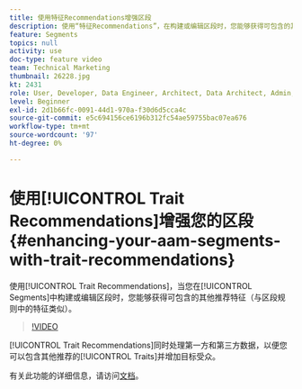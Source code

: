 ```yaml
---
title: 使用特征Recommendations增强区段
description: 使用“特征Recommendations”，在构建或编辑区段时，您能够获得可包含的其他推荐特征（与区段规则中的特征类似）。
feature: Segments
topics: null
activity: use
doc-type: feature video
team: Technical Marketing
thumbnail: 26228.jpg
kt: 2431
role: User, Developer, Data Engineer, Architect, Data Architect, Admin, Leader
level: Beginner
exl-id: 2d1b66fc-0091-44d1-970a-f30d6d5cca4c
source-git-commit: e5c694156ce6196b312fc54ae59755bac07ea676
workflow-type: tm+mt
source-wordcount: '97'
ht-degree: 0%

---
```


# 使用[!UICONTROL Trait Recommendations]增强您的区段 {#enhancing-your-aam-segments-with-trait-recommendations}

使用[!UICONTROL Trait Recommendations]，当您在[!UICONTROL Segments]中构建或编辑区段时，您能够获得可包含的其他推荐特征（与区段规则中的特征类似）。

>[!VIDEO](https://video.tv.adobe.com/v/26228/?quality=12)

[!UICONTROL Trait Recommendations]同时处理第一方和第三方数据，以便您可以包含其他推荐的[!UICONTROL Traits]并增加目标受众。

有关此功能的详细信息，请访问[文档](https://experiencecloud.adobe.com/resources/help/en_US/aam/trait-recommendations.html)。
